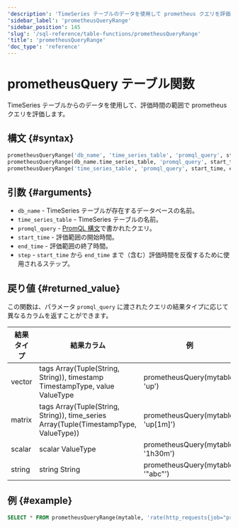 ```yaml
---
'description': 'TimeSeries テーブルのデータを使用して prometheus クエリを評価します。'
'sidebar_label': 'prometheusQueryRange'
'sidebar_position': 145
'slug': '/sql-reference/table-functions/prometheusQueryRange'
'title': 'prometheusQueryRange'
'doc_type': 'reference'
---
```



# prometheusQuery テーブル関数

TimeSeries テーブルからのデータを使用して、評価時間の範囲で prometheus クエリを評価します。

## 構文 {#syntax}

```sql
prometheusQueryRange('db_name', 'time_series_table', 'promql_query', start_time, end_time, step)
prometheusQueryRange(db_name.time_series_table, 'promql_query', start_time, end_time, step)
prometheusQueryRange('time_series_table', 'promql_query', start_time, end_time, step)
```

## 引数 {#arguments}

- `db_name` - TimeSeries テーブルが存在するデータベースの名前。
- `time_series_table` - TimeSeries テーブルの名前。
- `promql_query` - [PromQL 構文](https://prometheus.io/docs/prometheus/latest/querying/basics/)で書かれたクエリ。
- `start_time` - 評価範囲の開始時間。
- `end_time` - 評価範囲の終了時間。
- `step` - `start_time` から `end_time` まで（含む）評価時間を反復するために使用されるステップ。

## 戻り値 {#returned_value}

この関数は、パラメータ `promql_query` に渡されたクエリの結果タイプに応じて異なるカラムを返すことができます。

| 結果タイプ | 結果カラム | 例 |
|-------------|----------------|---------|
| vector      | tags Array(Tuple(String, String)), timestamp TimestampType, value ValueType | prometheusQuery(mytable, 'up') |
| matrix      | tags Array(Tuple(String, String)), time_series Array(Tuple(TimestampType, ValueType)) | prometheusQuery(mytable, 'up[1m]') |
| scalar      | scalar ValueType | prometheusQuery(mytable, '1h30m') |
| string      | string String | prometheusQuery(mytable, '"abc"') |

## 例 {#example}

```sql
SELECT * FROM prometheusQueryRange(mytable, 'rate(http_requests{job="prometheus"}[10m])[1h:10m]', now() - INTERVAL 10 MINUTES, now(), INTERVAL 1 MINUTE)
```
